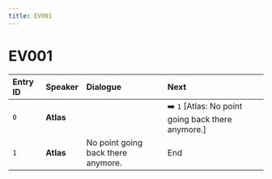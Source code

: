 ```yaml
---
title: EV001
---
```


# EV001


| Entry ID | Speaker | Dialogue | Next |
| :------- | :------ | :------- | :------------ |
| `0` | **Atlas** |  | ➡️ `1` \[Atlas: No point going back there anymore\.\] |
| `1` | **Atlas** | No point going back there anymore\. | End |
